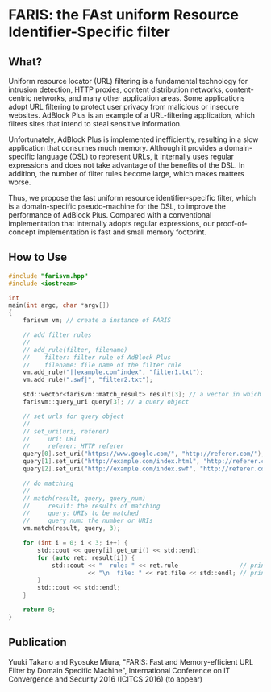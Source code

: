 # FARIS: the FAst uniform Resource Identifier-Specific filter

## What?

  Uniform resource locator (URL) filtering is a fundamental technology for
intrusion detection, HTTP proxies,
content distribution networks, content-centric networks, and many other application areas.
Some applications adopt URL filtering
to protect user privacy from malicious or insecure websites.
AdBlock Plus is an example of a URL-filtering application, which filters
sites that intend to steal sensitive information.

Unfortunately, AdBlock Plus is implemented inefficiently,
resulting in a slow application that consumes much memory.
Although it provides a domain-specific language (DSL) to represent URLs,
it internally uses regular expressions
and does not take advantage of the benefits of the DSL.
In addition, the number of filter rules become large, which makes matters worse.

Thus, we propose the fast uniform resource identifier-specific filter,
which is a domain-specific pseudo-machine for the DSL,
to improve the performance of AdBlock Plus.
Compared with a conventional implementation
that internally adopts regular expressions,
our proof-of-concept implementation is fast and small memory footprint.

## How to Use

```c
#include "farisvm.hpp"
#include <iostream>

int
main(int argc, char *argv[])
{
    farisvm vm; // create a instance of FARIS

    // add filter rules
    //
    // add_rule(filter, filename)
    //    filter: filter rule of AdBlock Plus
    //    filename: file name of the filter rule
    vm.add_rule("||example.com^index", "filter1.txt");
    vm.add_rule(".swf|", "filter2.txt");

    std::vector<farisvm::match_result> result[3]; // a vector in which the results are stored
    farisvm::query_uri query[3]; // a query object

    // set urls for query object
    //
    // set_uri(uri, referer)
    //     uri: URI
    //     referer: HTTP referer
    query[0].set_uri("https://www.google.com/", "http://referer.com/");
    query[1].set_uri("http://example.com/index.html", "http://referer.com/");
    query[2].set_uri("http://example.com/index.swf", "http://referer.com/");

    // do matching
    //
    // match(result, query, query_num)
    //     result: the results of matching
    //     query: URIs to be matched
    //     query_num: the number or URIs
    vm.match(result, query, 3);

    for (int i = 0; i < 3; i++) {
        std::cout << query[i].get_uri() << std::endl;
        for (auto ret: result[i]) {
            std::cout << "  rule: " << ret.rule                 // print a matched rule
                      << "\n  file: " << ret.file << std::endl; // print the file name of the rule
        }
        std::cout << std::endl;
    }

    return 0;
}
```

## Publication

Yuuki Takano and Ryosuke Miura,
"FARIS: Fast and Memory-efficient URL Filter by Domain Specific Machine",
International Conference on IT Convergence and Security 2016 (ICITCS 2016) (to appear)
